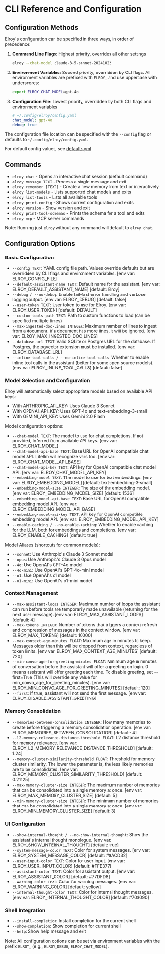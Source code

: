 # CLI Reference and Configuration

## Configuration Methods

Elroy's configuration can be specified in three ways, in order of precedence:

1. **Command Line Flags**: Highest priority, overrides all other settings
   ```bash
   elroy --chat-model claude-3-5-sonnet-20241022
   ```

2. **Environment Variables**: Second priority, overridden by CLI flags. All environment variables are prefixed with `ELROY_` and use uppercase with underscores:
   ```bash
   export ELROY_CHAT_MODEL=gpt-4o
   ```

3. **Configuration File**: Lowest priority, overridden by both CLI flags and environment variables
   ```yaml
   # ~/.config/elroy/config.yaml
   chat_model: gpt-4o
   debug: true
   ```

The configuration file location can be specified with the `--config` flag or defaults to `~/.config/elroy/config.yaml`.

For default config values, see [defaults.yml](https://github.com/elroy-bot/elroy/blob/main/elroy/defaults.yml)

## Commands

- `elroy chat` - Opens an interactive chat session (default command)
- `elroy message TEXT` - Process a single message and exit
- `elroy remember [TEXT]` - Create a new memory from text or interactively
- `elroy list-models` - Lists supported chat models and exits
- `elroy list-tools` - Lists all available tools
- `elroy print-config` - Shows current configuration and exits
- `elroy version` - Show version and exit
- `elroy print-tool-schemas` - Prints the schema for a tool and exits
- `elroy mcp` - MCP server commands

Note: Running just `elroy` without any command will default to `elroy chat`.

## Configuration Options

### Basic Configuration
* `--config TEXT`: YAML config file path. Values override defaults but are overridden by CLI flags and environment variables. [env var: ELROY_CONFIG_FILE]
* `--default-assistant-name TEXT`: Default name for the assistant. [env var: ELROY_DEFAULT_ASSISTANT_NAME] [default: Elroy]
* `--debug / --no-debug`: Enable fail-fast error handling and verbose logging output. [env var: ELROY_DEBUG] [default: false]
* `--user-token TEXT`: User token to use for Elroy. [env var: ELROY_USER_TOKEN] [default: DEFAULT]
* `--custom-tools-path TEXT`: Path to custom functions to load (can be specified multiple times)
* `--max-ingested-doc-lines INTEGER`: Maximum number of lines to ingest from a document. If a document has more lines, it will be ignored. [env var: ELROY_MAX_INGESTED_DOC_LINES]
* `--database-url TEXT`: Valid SQLite or Postgres URL for the database. If Postgres, the pgvector extension must be installed. [env var: ELROY_DATABASE_URL]
* `--inline-tool-calls / --no-inline-tool-calls`: Whether to enable inline tool calls in the assistant (better for some open source models). [env var: ELROY_INLINE_TOOL_CALLS] [default: false]

### Model Selection and Configuration
Elroy will automatically select appropriate models based on available API keys:
- With ANTHROPIC_API_KEY: Uses Claude 3 Sonnet
- With OPENAI_API_KEY: Uses GPT-4o and text-embedding-3-small
- With GEMINI_API_KEY: Uses Gemini 2.0 Flash

Model configuration options:
* `--chat-model TEXT`: The model to use for chat completions. If not provided, inferred from available API keys. [env var: ELROY_CHAT_MODEL]
* `--chat-model-api-base TEXT`: Base URL for OpenAI compatible chat model API. Litellm will recognize vars too. [env var: ELROY_CHAT_MODEL_API_BASE]
* `--chat-model-api-key TEXT`: API key for OpenAI compatible chat model API. [env var: ELROY_CHAT_MODEL_API_KEY]
* `--embedding-model TEXT`: The model to use for text embeddings. [env var: ELROY_EMBEDDING_MODEL] [default: text-embedding-3-small]
* `--embedding-model-size INTEGER`: The size of the embedding model. [env var: ELROY_EMBEDDING_MODEL_SIZE] [default: 1536]
* `--embedding-model-api-base TEXT`: Base URL for OpenAI compatible embedding model API. [env var: ELROY_EMBEDDING_MODEL_API_BASE]
* `--embedding-model-api-key TEXT`: API key for OpenAI compatible embedding model API. [env var: ELROY_EMBEDDING_MODEL_API_KEY]
* `--enable-caching / --no-enable-caching`: Whether to enable caching for the LLM, both for embeddings and completions. [env var: ELROY_ENABLE_CACHING] [default: true]

Model Aliases (shortcuts for common models):
* `--sonnet`: Use Anthropic's Claude 3 Sonnet model
* `--opus`: Use Anthropic's Claude 3 Opus model
* `--4o`: Use OpenAI's GPT-4o model
* `--4o-mini`: Use OpenAI's GPT-4o-mini model
* `--o1`: Use OpenAI's o1 model
* `--o1-mini`: Use OpenAI's o1-mini model

### Context Management
* `--max-assistant-loops INTEGER`: Maximum number of loops the assistant can run before tools are temporarily made unavailable (returning for the next user message). [env var: ELROY_MAX_ASSISTANT_LOOPS] [default: 4]
* `--max-tokens INTEGER`: Number of tokens that triggers a context refresh and compression of messages in the context window. [env var: ELROY_MAX_TOKENS] [default: 10000]
* `--max-context-age-minutes FLOAT`: Maximum age in minutes to keep. Messages older than this will be dropped from context, regardless of token limits. [env var: ELROY_MAX_CONTEXT_AGE_MINUTES] [default: 720]
* `--min-convo-age-for-greeting-minutes FLOAT`: Minimum age in minutes of conversation before the assistant will offer a greeting on login. 0 means assistant will offer greeting each time. To disable greeting, set --first=True (This will override any value for min_convo_age_for_greeting_minutes). [env var: ELROY_MIN_CONVO_AGE_FOR_GREETING_MINUTES] [default: 120]
* `--first`: If true, assistant will not send the first message. [env var: ELROY_DISABLE_ASSISTANT_GREETING]

### Memory Consolidation
* `--memories-between-consolidation INTEGER`: How many memories to create before triggering a memory consolidation operation. [env var: ELROY_MEMORIES_BETWEEN_CONSOLIDATION] [default: 4]
* `--l2-memory-relevance-distance-threshold FLOAT`: L2 distance threshold for memory relevance. [env var: ELROY_L2_MEMORY_RELEVANCE_DISTANCE_THRESHOLD] [default: 1.24]
* `--memory-cluster-similarity-threshold FLOAT`: Threshold for memory cluster similarity. The lower the parameter is, the less likely memories are to be consolidated. [env var: ELROY_MEMORY_CLUSTER_SIMILARITY_THRESHOLD] [default: 0.21125]
* `--max-memory-cluster-size INTEGER`: The maximum number of memories that can be consolidated into a single memory at once. [env var: ELROY_MAX_MEMORY_CLUSTER_SIZE] [default: 5]
* `--min-memory-cluster-size INTEGER`: The minimum number of memories that can be consolidated into a single memory at once. [env var: ELROY_MIN_MEMORY_CLUSTER_SIZE] [default: 3]

### UI Configuration
* `--show-internal-thought / --no-show-internal-thought`: Show the assistant's internal thought monologue. [env var: ELROY_SHOW_INTERNAL_THOUGHT] [default: true]
* `--system-message-color TEXT`: Color for system messages. [env var: ELROY_SYSTEM_MESSAGE_COLOR] [default: #9ACD32]
* `--user-input-color TEXT`: Color for user input. [env var: ELROY_USER_INPUT_COLOR] [default: #FFE377]
* `--assistant-color TEXT`: Color for assistant output. [env var: ELROY_ASSISTANT_COLOR] [default: #77DFD8]
* `--warning-color TEXT`: Color for warning messages. [env var: ELROY_WARNING_COLOR] [default: yellow]
* `--internal-thought-color TEXT`: Color for internal thought messages. [env var: ELROY_INTERNAL_THOUGHT_COLOR] [default: #708090]

### Shell Integration
* `--install-completion`: Install completion for the current shell
* `--show-completion`: Show completion for current shell
* `--help`: Show help message and exit

Note: All configuration options can be set via environment variables with the prefix `ELROY_` (e.g., `ELROY_DEBUG`, `ELROY_CHAT_MODEL`).
